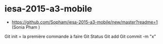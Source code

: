 # iesa-2015-a3-mobile

* https://github.com/Sopham/iesa-2015-a3-mobile/new/master?readme=1 (Sonia Pham )

Git init = la première commande à faire 
Git Status 
Git add 
Git commit -m "x"

